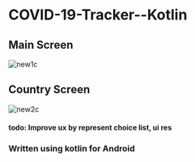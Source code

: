 # COVID-19-Tracker--Kotlin

## Main Screen 

![new1c](https://user-images.githubusercontent.com/44434337/79865820-75c75000-83e4-11ea-8fa8-105de937dea9.png)

## Country Screen


![new2c](https://user-images.githubusercontent.com/44434337/79865853-84ae0280-83e4-11ea-89f6-e1acf7bf54e2.png)


#### todo: Improve ux by represent choice list, ui res

### Written using kotlin for Android
